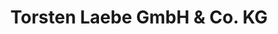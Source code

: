 ---
title: "Torsten Laebe GmbH & Co. KG"
url: /forst-lausitz/torsten-laebe-gmbh-und-co-kg/
shop: Möbel
---